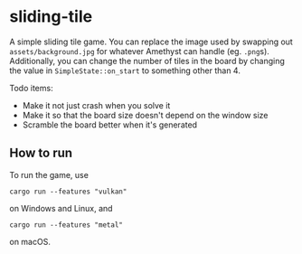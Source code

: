 # sliding-tile

A simple sliding tile game. You can replace the image used by swapping out `assets/background.jpg` for whatever
Amethyst can handle (eg. `.png`s). Additionally, you can change the number of tiles in the board by changing the value
in `SimpleState::on_start` to something other than 4.

Todo items: 
* Make it not just crash when you solve it
* Make it so that the board size doesn't depend on the window size
* Scramble the board better when it's generated

## How to run

To run the game, use

```
cargo run --features "vulkan"
```

on Windows and Linux, and

```
cargo run --features "metal"
```

on macOS.
